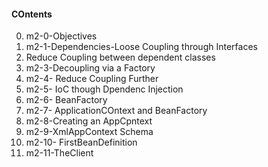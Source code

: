 #### COntents
0. m2-0-Objectives
1.  m2-1-Dependencies-Loose Coupling through Interfaces
2.  Reduce Coupling between dependent classes
3.  m2-3-Decoupling via a Factory
4.  m2-4- Reduce Coupling Further
5.  m2-5- IoC though Dpendenc Injection
6.  m2-6- BeanFactory
7.  m2-7- ApplicationCOntext and BeanFactory
8.  m2-8-Creating an AppCpntext
9.  m2-9-XmlAppContext Schema
10.  m2-10- FirstBeanDefinition
11.  m2-11-TheClient
